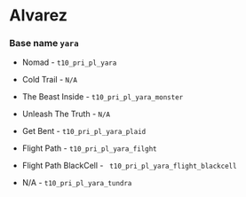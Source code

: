 
#  Alvarez    
### Base name `yara`

 - Nomad - `t10_pri_pl_yara`

 - Cold Trail - `N/A` 

 - The Beast Inside - `t10_pri_pl_yara_monster`

 - Unleash The Truth - `N/A`

 - Get Bent - ` t10_pri_pl_yara_plaid `

 - Flight Path - ` t10_pri_pl_yara_filght `

 - Flight Path BlackCell - ` t10_pri_pl_yara_flight_blackcell`

 - N/A - ` t10_pri_pl_yara_tundra `
